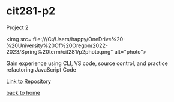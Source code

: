 # cit281-p2
Project 2

<img src= file:///C:/Users/happy/OneDrive%20-%20University%20Of%20Oregon/2022-2023/Spring%20term/cit281/p2photo.png" alt="photo">

Gain experience using CLI, VS code, source control, and practice refactoring JavaScript Code

[Link to Repository](https://github.com/adalinew/cit281-p2)

[back to home](https://adalinew.github.io/CIT-281/)
